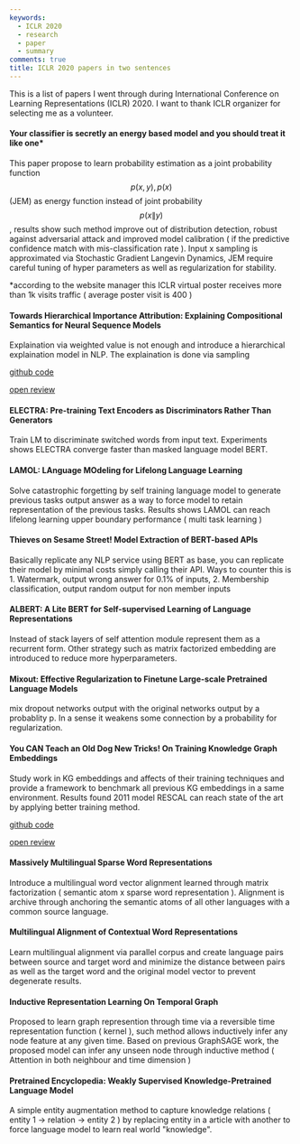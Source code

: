 ```yaml
---
keywords:
  - ICLR 2020
  - research
  - paper
  - summary
comments: true
title: ICLR 2020 papers in two sentences
---
```


This is a list of papers I went through during International Conference on Learning Representations (ICLR) 2020. I want to thank ICLR organizer for selecting me as a volunteer.


####  Your classifier is secretly an energy based model and you should treat it like one*

This paper propose to learn probability estimation as a joint probability function $$p(x,y), p(x)$$ (JEM)  as  energy function instead of joint probability $$p(x \| y)$$, results show such method improve out of distribution detection, robust against adversarial attack and improved model calibration ( if the predictive confidence match with mis-classification rate ). Input x sampling is approximated via Stochastic Gradient Langevin Dynamics, JEM require careful tuning of hyper parameters as well as regularization for stability. 

*according to the website manager this ICLR virtual poster receives more than 1k visits traffic ( average poster visit is 400 )

####  Towards Hierarchical Importance Attribution: Explaining Compositional Semantics for Neural Sequence Models

Explaination via weighted value is not enough and introduce a hierarchical explaination model in NLP. The explaination is done via sampling  


[github code](https://github.com/INK-USC/hierarchical-explanation)


[open review](https://openreview.net/pdf?id=BkxRRkSKwr)


#### ELECTRA: Pre-training Text Encoders as Discriminators Rather Than Generators

Train LM to discriminate switched words from input text. Experiments shows ELECTRA converge faster than masked language model BERT.


####  LAMOL: LAnguage MOdeling for Lifelong Language Learning

Solve catastrophic forgetting by self training language model to generate previous tasks output answer as a way to force model to retain representation of the previous tasks. Results shows LAMOL can reach lifelong learning upper boundary performance ( multi task learning )


####  Thieves on Sesame Street! Model Extraction of BERT-based APIs

Basically replicate any NLP service using BERT as base, you can replicate their model by minimal costs simply calling their API. Ways to counter this is 1. Watermark, output wrong answer for 0.1% of inputs, 2. Membership classification, output random output for non member inputs 


####  ALBERT: A Lite BERT for Self-supervised Learning of Language Representations

Instead of stack layers of self attention module represent them as a recurrent form. Other strategy such as matrix factorized embedding are introduced to reduce more hyperparameters.



####  Mixout: Effective Regularization to Finetune Large-scale Pretrained Language Models

mix dropout networks output with the original networks output by a probablity p. In a sense it weakens some connection by a probability for regularization.



####  You CAN Teach an Old Dog New Tricks! On Training Knowledge Graph Embeddings

Study work in KG embeddings and affects of their training techniques and provide a framework to benchmark all previous KG embeddings in a same environment. Results found 2011 model RESCAL can reach state of the art by applying better training method.


[github code ](https://github.com/uma-pi1/kge)


[open review](https://openreview.net/pdf?id=BkxSmlBFvr)



####  Massively Multilingual Sparse Word Representations

Introduce a multilingual word vector alignment learned through matrix factorization ( semantic atom x sparse word representation ). Alignment is archive through anchoring the semantic atoms of all other languages with a common source language. 



####  Multilingual Alignment of Contextual Word Representations

Learn multilingual alignment via parallel corpus and create language pairs between source and target word and minimize the distance between pairs as well as the target word and the original model vector to prevent degenerate results.  


####  Inductive Representation Learning On Temporal Graph

Proposed to learn graph represention through time via a reversible time representation function ( kernel ), such method allows inductively infer any node feature at any given time. Based on previous GraphSAGE work, the proposed model can infer any unseen node through inductive method ( Attention in both neighbour and time dimension ) 


#### Pretrained Encyclopedia: Weakly Supervised Knowledge-Pretrained Language Model

A simple entity augmentation method to capture knowledge relations ( entity 1 -> relation -> entity 2 ) by replacing entity in a article with another to force language model to learn real world "knowledge". 


